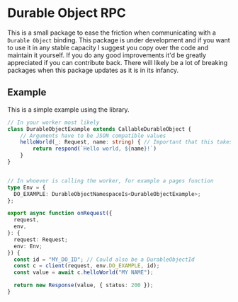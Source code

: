 # Durable Object RPC
This is a small package to ease the friction when communicating with a `Durable Object` binding. This package is under development and if you want to use it in any stable capacity I suggest you copy over the code and maintain it yourself. If you do any good improvements it'd be greatly appreciated if you can contribute back. There will likely be a lot of breaking packages when this package updates as it is in its infancy.

## Example
This is a simple example using the library.

```ts
// In your worker most likely
class DurableObjectExample extends CallableDurableObject {
    // Arguments have to be JSON compatible values
    helloWorld(_: Request, name: string) { // Important that this takes request as the first argument
        return respond(`Hello world, ${name}!`)
    }
}


// In whoever is calling the worker, for example a pages function
type Env = {
  DO_EXAMPLE: DurableObjectNamespaceIs<DurableObjectExample>;
};

export async function onRequest({
  request,
  env,
}: {
  request: Request;
  env: Env;
}) {
  const id = "MY_DO_ID"; // Could also be a DurableObjectId
  const c = client(request, env.DO_EXAMPLE, id);
  const value = await c.helloWorld("MY NAME");

  return new Response(value, { status: 200 });
}
```